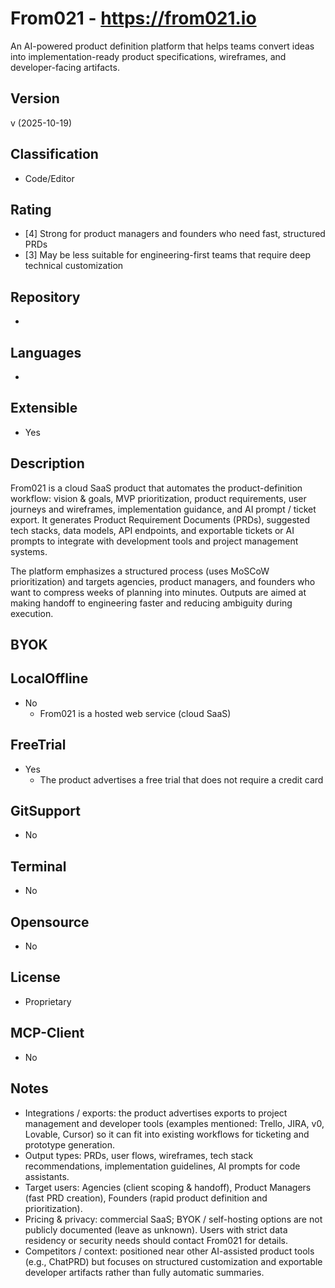 # From021 - https://from021.io
An AI-powered product definition platform that helps teams convert ideas into implementation-ready product specifications, wireframes, and developer-facing artifacts.

## Version
v (2025-10-19)

## Classification 
- Code/Editor

## Rating
- [4] Strong for product managers and founders who need fast, structured PRDs
- [3] May be less suitable for engineering-first teams that require deep technical customization
  
## Repository
-
  
## Languages
- 

## Extensible
- Yes

## Description
From021 is a cloud SaaS product that automates the product-definition workflow: vision & goals, MVP prioritization, product requirements, user journeys and wireframes, implementation guidance, and AI prompt / ticket export. It generates Product Requirement Documents (PRDs), suggested tech stacks, data models, API endpoints, and exportable tickets or AI prompts to integrate with development tools and project management systems.

The platform emphasizes a structured process (uses MoSCoW prioritization) and targets agencies, product managers, and founders who want to compress weeks of planning into minutes. Outputs are aimed at making handoff to engineering faster and reducing ambiguity during execution.

## BYOK

## LocalOffline
- No
  - From021 is a hosted web service (cloud SaaS)

## FreeTrial
- Yes
  - The product advertises a free trial that does not require a credit card

## GitSupport
- No

## Terminal
- No

## Opensource
- No

## License
- Proprietary

## MCP-Client
- No

## Notes
- Integrations / exports: the product advertises exports to project management and developer tools (examples mentioned: Trello, JIRA, v0, Lovable, Cursor) so it can fit into existing workflows for ticketing and prototype generation.
- Output types: PRDs, user flows, wireframes, tech stack recommendations, implementation guidelines, AI prompts for code assistants.
- Target users: Agencies (client scoping & handoff), Product Managers (fast PRD creation), Founders (rapid product definition and prioritization).
- Pricing & privacy: commercial SaaS; BYOK / self-hosting options are not publicly documented (leave as unknown). Users with strict data residency or security needs should contact From021 for details.
- Competitors / context: positioned near other AI-assisted product tools (e.g., ChatPRD) but focuses on structured customization and exportable developer artifacts rather than fully automatic summaries.

